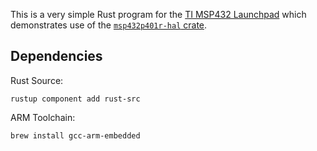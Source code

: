 This is a very simple Rust program for the [TI MSP432 Launchpad](http://www.ti.com/tool/MSP-EXP432P401R)
which demonstrates use of the [`msp432p401r-hal` crate](https://crates.io/crates/msp432p401r-hal).


## Dependencies

Rust Source:

```
rustup component add rust-src
```

ARM Toolchain:

```
brew install gcc-arm-embedded
```
